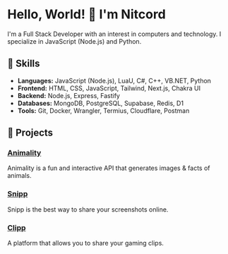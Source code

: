 # Hello, World! 👋 I'm Nitcord

I'm a Full Stack Developer with an interest in computers and technology. I specialize in JavaScript (Node.js) and Python.

## 🚀 Skills

- **Languages:** JavaScript (Node.js), LuaU, C#, C++, VB.NET, Python
- **Frontend:** HTML, CSS, JavaScript, Tailwind, Next.js, Chakra UI
- **Backend:** Node.js, Express, Fastify
- **Databases:** MongoDB, PostgreSQL, Supabase, Redis, D1
- **Tools:** Git, Docker, Wrangler, Termius, Cloudflare, Postman

## 🔨 Projects

### [Animality](https://github.com/animality-xyz)
Animality is a fun and interactive API that generates images & facts of animals.

### [Snipp](https://github.com/snipp-gg)
Snipp is the best way to share your screenshots online.

### [Clipp](https://github.com/ClippGG)
A platform that allows you to share your gaming clips.
